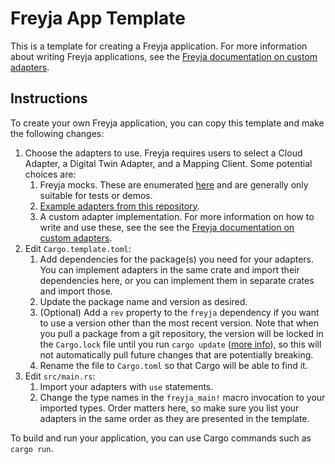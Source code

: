 # Freyja App Template

This is a template for creating a Freyja application. For more information about writing Freyja applications, see the [Freyja documentation on custom adapters](https://github.com/eclipse-ibeji/freyja/blob/main/docs/custom-adapters.md).

## Instructions

To create your own Freyja application, you can copy this template and make the following changes:

1. Choose the adapters to use. Freyja requires users to select a Cloud Adapter, a Digital Twin Adapter, and a Mapping Client. Some potential choices are:
    1. Freyja mocks. These are enumerated [here](https://github.com/eclipse-ibeji/freyja/blob/main/docs/quickstart.md#appendix-a) and are generally only suitable for tests or demos.
    1. [Example adapters from this repository](../../freyja_adapters/).
    1. A custom adapter implementation. For more information on how to write and use these, see the see the [Freyja documentation on custom adapters](https://github.com/eclipse-ibeji/freyja/blob/main/docs/custom-adapters.md).
1. Edit `Cargo.template.toml`:
    1. Add dependencies for the package(s) you need for your adapters. You can implement adapters in the same crate and import their dependencies here, or you can implement them in separate crates and import those.
    1. Update the package name and version as desired.
    1. (Optional) Add a `rev` property to the `freyja` dependency if you want to use a version other than the most recent version. Note that when you pull a package from a git repository, the version will be locked in the `Cargo.lock` file until you run `cargo update` ([more info](https://doc.rust-lang.org/cargo/reference/specifying-dependencies.html#specifying-dependencies-from-git-repositories)), so this will not automatically pull future changes that are potentially breaking.
    1. Rename the file to `Cargo.toml` so that Cargo will be able to find it.
1. Edit `src/main.rs`:
    1. Import your adapters with `use` statements.
    1. Change the type names in the `freyja_main!` macro invocation to your imported types. Order matters here, so make sure you list your adapters in the same order as they are presented in the template.

To build and run your application, you can use Cargo commands such as `cargo run`.

